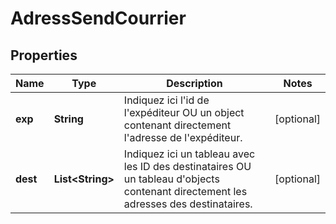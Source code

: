 # AdressSendCourrier

## Properties
Name | Type | Description | Notes
------------ | ------------- | ------------- | -------------
**exp** | **String** | Indiquez ici l&#x27;id de l&#x27;expéditeur OU un object contenant directement l&#x27;adresse de l&#x27;expéditeur. |  [optional]
**dest** | **List&lt;String&gt;** | Indiquez ici un tableau avec les ID des destinataires OU un tableau d&#x27;objects contenant directement les adresses des destinataires. |  [optional]
